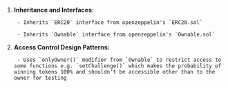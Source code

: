 1. **Inheritance and Interfaces:** 

        - Inherits `ERC20` interface from openzeppelin's `ERC20.sol`

        - Inherits `Ownable` interface from openzeppelin's `Ownable.sol`



2. **Access Control Design Patterns:**

        - Uses `onlyOwner()` modifier from `Ownable` to restrict access to some functions e.g. `setChallenge()` which makes the probability of winning tokens 100% and shouldn't be accessible other than to the owner for testing